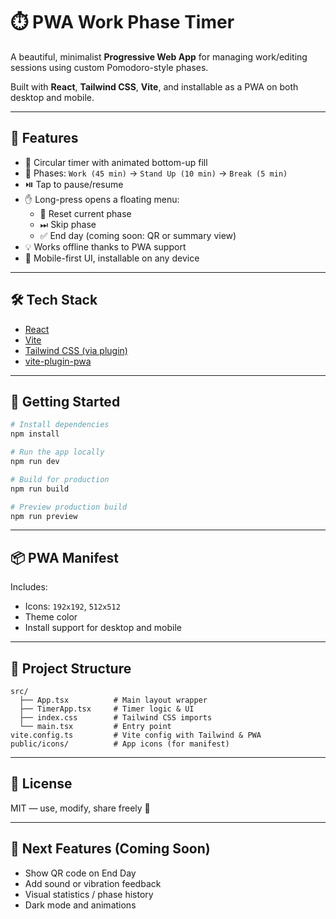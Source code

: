 # ⏱️ PWA Work Phase Timer

A beautiful, minimalist **Progressive Web App** for managing work/editing sessions using custom Pomodoro-style phases.

Built with **React**, **Tailwind CSS**, **Vite**, and installable as a PWA on both desktop and mobile.

---

## 🧠 Features

- 🔵 Circular timer with animated bottom-up fill
- 🎯 Phases: `Work (45 min)` → `Stand Up (10 min)` → `Break (5 min)`
- ⏯️ Tap to pause/resume
- ✋ Long-press opens a floating menu:
  - 🔁 Reset current phase
  - ⏭ Skip phase
  - ✅ End day (coming soon: QR or summary view)
- 💡 Works offline thanks to PWA support
- 📱 Mobile-first UI, installable on any device

---

## 🛠 Tech Stack

- [React](https://reactjs.org/)
- [Vite](https://vitejs.dev/)
- [Tailwind CSS (via plugin)](https://tailwindcss.com/docs/installation/using-vite)
- [vite-plugin-pwa](https://vite-pwa-org.netlify.app/)

---

## 🚀 Getting Started

```bash
# Install dependencies
npm install

# Run the app locally
npm run dev

# Build for production
npm run build

# Preview production build
npm run preview
```

---

## 📦 PWA Manifest

Includes:
- Icons: `192x192`, `512x512`
- Theme color
- Install support for desktop and mobile

---

## 📁 Project Structure

```
src/
  ├── App.tsx          # Main layout wrapper
  ├── TimerApp.tsx     # Timer logic & UI
  ├── index.css        # Tailwind CSS imports
  └── main.tsx         # Entry point
vite.config.ts         # Vite config with Tailwind & PWA
public/icons/          # App icons (for manifest)
```

---

## 📄 License

MIT — use, modify, share freely 🙌

---

## 🧪 Next Features (Coming Soon)

- Show QR code on End Day
- Add sound or vibration feedback
- Visual statistics / phase history
- Dark mode and animations

